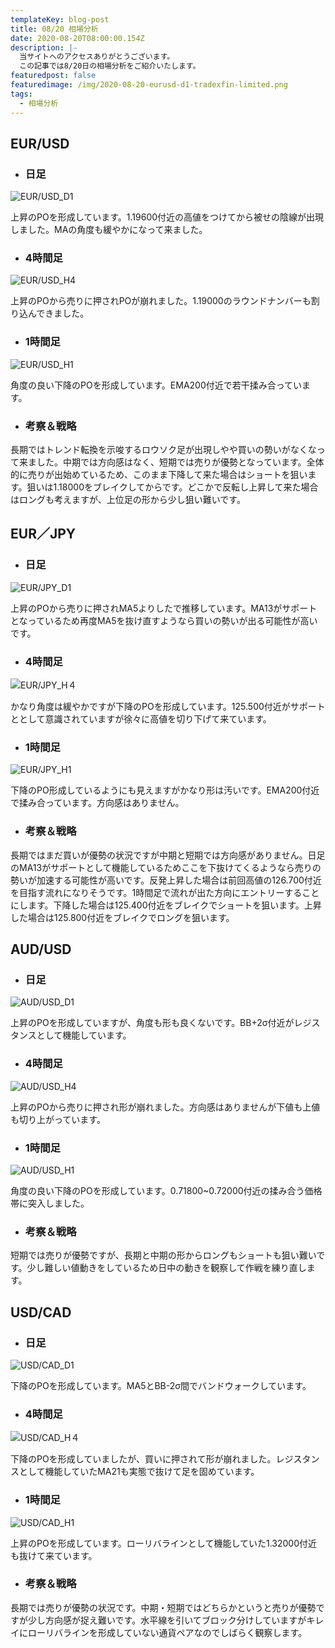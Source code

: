 ```yaml
---
templateKey: blog-post
title: 08/20 相場分析
date: 2020-08-20T08:00:00.154Z
description: |-
  当サイトへのアクセスありがとうございます。
  この記事では8/20日の相場分析をご紹介いたします。
featuredpost: false
featuredimage: /img/2020-08-20-eurusd-d1-tradexfin-limited.png
tags:
  - 相場分析
---
```

## EUR/USD

* ### 日足

![EUR/USD_D1](/img/2020-08-20-eurusd-d1-tradexfin-limited.png)

上昇のPOを形成しています。1.19600付近の高値をつけてから被せの陰線が出現しました。MAの角度も緩やかになって来ました。

* ### 4時間足

![EUR/USD_H4](/img/2020-08-20-eurusd-h4-tradexfin-limited.png)

上昇のPOから売りに押されPOが崩れました。1.19000のラウンドナンバーも割り込んできました。

* ### 1時間足

![EUR/USD_H1](/img/2020-08-20-eurusd-h1-tradexfin-limited.png)

角度の良い下降のPOを形成しています。EMA200付近で若干揉み合っています。

* ### 考察＆戦略

長期ではトレンド転換を示唆するロウソク足が出現しやや買いの勢いがなくなって来ました。中期では方向感はなく、短期では売りが優勢となっています。全体的に売りが出始めているため、このまま下降して来た場合はショートを狙います。狙いは1.18000をブレイクしてからです。どこかで反転し上昇して来た場合はロングも考えますが、上位足の形から少し狙い難いです。

## EUR／JPY

* ### 日足

![EUR/JPY_D1](/img/2020-08-20-eurjpy-d1-tradexfin-limited.png)

上昇のPOから売りに押されMA5よりしたで推移しています。MA13がサポートとなっているため再度MA5を抜け直すようなら買いの勢いが出る可能性が高いです。

* ### 4時間足

![EUR/JPY_H４](/img/2020-08-20-eurjpy-h4-tradexfin-limited.png)

かなり角度は緩やかですが下降のPOを形成しています。125.500付近がサポートととして意識されていますが徐々に高値を切り下げて来ています。

* ### 1時間足

![EUR/JPY_H1](/img/2020-08-20-eurjpy-h1-tradexfin-limited.png)

下降のPO形成しているようにも見えますがかなり形は汚いです。EMA200付近で揉み合っています。方向感はありません。

* ### 考察＆戦略

長期ではまだ買いが優勢の状況ですが中期と短期では方向感がありません。日足のMA13がサポートとして機能しているためここを下抜けてくるようなら売りの勢いが加速する可能性が高いです。反発上昇した場合は前回高値の126.700付近を目指す流れになりそうです。1時間足で流れが出た方向にエントリーすることにします。下降した場合は125.400付近をブレイクでショートを狙います。上昇した場合は125.800付近をブレイクでロングを狙います。

## AUD/USD

* ### 日足

![AUD/USD_D1](/img/2020-08-20-audusd-d1-tradexfin-limited.png)

上昇のPOを形成していますが、角度も形も良くないです。BB+2σ付近がレジスタンスとして機能しています。

* ### 4時間足

![AUD/USD_H4](/img/2020-08-20-audusd-h4-tradexfin-limited.png)

上昇のPOから売りに押され形が崩れました。方向感はありませんが下値も上値も切り上がっています。

* ### 1時間足

![AUD/USD_H1](/img/2020-08-20-audusd-h1-tradexfin-limited.png)

角度の良い下降のPOを形成しています。0.71800~0.72000付近の揉み合う価格帯に突入しました。

* ### 考察＆戦略

短期では売りが優勢ですが、長期と中期の形からロングもショートも狙い難いです。少し難しい値動きをしているため日中の動きを観察して作戦を練り直します。

## USD/CAD

* ### 日足

![USD/CAD_D1](/img/2020-08-20-usdcad-d1-tradexfin-limited.png)

下降のPOを形成しています。MA5とBB-2σ間でバンドウォークしています。

* ### 4時間足

![USD/CAD_H４](/img/2020-08-20-usdcad-h4-tradexfin-limited.png)

下降のPOを形成していましたが、買いに押されて形が崩れました。レジスタンスとして機能していたMA21も実態で抜けて足を固めています。

* ### 1時間足

![USD/CAD_H1](/img/2020-08-20-usdcad-h1-tradexfin-limited.png)

上昇のPOを形成しています。ローリバラインとして機能していた1.32000付近も抜けて来ています。

* ### 考察＆戦略

長期では売りが優勢の状況です。中期・短期ではどちらかというと売りが優勢ですが少し方向感が捉え難いです。水平線を引いてブロック分けしていますがキレイにローリバラインを形成していない通貨ペアなのでしばらく観察します。